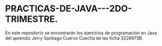 # PRACTICAS-DE-JAVA---2DO-TRIMESTRE.
En este repositorio se encontrarán los ejercicios de programación en Java del aprendiz Jerry Santiago Cuervo Cuecha de las ficha 3228973B.
